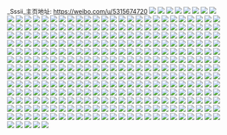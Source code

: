 _Sssii_主页地址: https://weibo.com/u/5315674720 
![](https://wx4.sinaimg.cn/mw2000/005NK1P2gy1h95uh4ikhxj31lm1oxhdt.jpg) 
![](https://wx4.sinaimg.cn/mw2000/005NK1P2gy1h95uhfdf68j32572fhe83.jpg) 
![](https://wx4.sinaimg.cn/mw2000/005NK1P2gy1h95uh36q53j32be2pgnpf.jpg) 
![](https://wx4.sinaimg.cn/mw2000/005NK1P2gy1h95v5pa34gj30qz0rynh1.jpg) 
![](https://wx4.sinaimg.cn/mw2000/005NK1P2gy1h95uhhypoij328q2znhdv.jpg) 
![](https://wx4.sinaimg.cn/mw2000/005NK1P2gy1h95uhgcqpej31rx1sbkjl.jpg) 
![](https://wx4.sinaimg.cn/mw2000/005NK1P2gy1h95ut9qi9ej327s2yex6q.jpg) 
![](https://wx4.sinaimg.cn/mw2000/005NK1P2gy1h95uh6dm6ij32512nw1kz.jpg) 
![](https://wx4.sinaimg.cn/mw2000/005NK1P2gy1h8jqzrfkd3j30u014011i.jpg) 
![](https://wx4.sinaimg.cn/mw2000/005NK1P2gy1h8jips1u3bj30u00uqqb2.jpg) 
![](https://wx4.sinaimg.cn/mw2000/005NK1P2gy1h8jr0y21thj30u0162tlp.jpg) 
![](https://wx4.sinaimg.cn/mw2000/005NK1P2gy1h8jipqk966j30u0140na8.jpg) 
![](https://wx4.sinaimg.cn/mw2000/005NK1P2gy1h8jipsprozj30u011itj5.jpg) 
![](https://wx4.sinaimg.cn/mw2000/005NK1P2gy1h8jir4ssozj30u012edq9.jpg) 
![](https://wx4.sinaimg.cn/mw2000/005NK1P2gy1h8jipu7rfvj30u00uy7az.jpg) 
![](https://wx4.sinaimg.cn/mw2000/005NK1P2gy1h83ipqhw89j30u012aqd4.jpg) 
![](https://wx4.sinaimg.cn/mw2000/005NK1P2gy1h83ips8bbsj30u0140tib.jpg) 
![](https://wx4.sinaimg.cn/mw2000/005NK1P2gy1h83ipsyjyej30u0129tf3.jpg) 
![](https://wx4.sinaimg.cn/mw2000/005NK1P2gy1h83ipqy45rj30u011qah6.jpg) 
![](https://wx4.sinaimg.cn/mw2000/005NK1P2gy1h83ipsl01cj30u00u0n43.jpg) 
![](https://wx4.sinaimg.cn/mw2000/005NK1P2gy1h83ippx3gqj30u0140gvo.jpg) 
![](https://wx4.sinaimg.cn/mw2000/005NK1P2gy1h83iptdcx0j30u00w8100.jpg) 
![](https://wx4.sinaimg.cn/mw2000/005NK1P2gy1h83iprksnmj30u011sn67.jpg) 
![](https://wx4.sinaimg.cn/mw2000/005NK1P2gy1h7tadu11n9j30u011sk0z.jpg) 
![](https://wx4.sinaimg.cn/mw2000/005NK1P2gy1h7tadvd0cvj30u012y7ar.jpg) 
![](https://wx4.sinaimg.cn/mw2000/005NK1P2gy1h7taduklb8j30u010ydot.jpg) 
![](https://wx4.sinaimg.cn/mw2000/005NK1P2gy1h7tadsbpnaj30u012aqbo.jpg) 
![](https://wx4.sinaimg.cn/mw2000/005NK1P2gy1h7tadtill1j30u00w1djn.jpg) 
![](https://wx4.sinaimg.cn/mw2000/005NK1P2gy1h7tadvugryj30u0128k0s.jpg) 
![](https://wx4.sinaimg.cn/mw2000/005NK1P2gy1h7tadt558bj30u0140n87.jpg) 
![](https://wx4.sinaimg.cn/mw2000/005NK1P2gy1h7fhxqjjmbj30u00wcwkl.jpg) 
![](https://wx4.sinaimg.cn/mw2000/005NK1P2gy1h7fhxl08l7j30u011jgnq.jpg) 
![](https://wx4.sinaimg.cn/mw2000/005NK1P2gy1h7fhxn0qlqj30u0113tas.jpg) 
![](https://wx4.sinaimg.cn/mw2000/005NK1P2gy1h7fhxr3c88j30u01gqwjm.jpg) 
![](https://wx4.sinaimg.cn/mw2000/005NK1P2gy1h7fi5pnd8ej30ub0u0tfv.jpg) 
![](https://wx4.sinaimg.cn/mw2000/005NK1P2gy1h7fi0ejebjj30u00u0q88.jpg) 
![](https://wx4.sinaimg.cn/mw2000/005NK1P2gy1h73un932sbj30u0140462.jpg) 
![](https://wx4.sinaimg.cn/mw2000/005NK1P2gy1h73un69epfj30u0141tbd.jpg) 
![](https://wx4.sinaimg.cn/mw2000/005NK1P2gy1h73un6vx6dj30u0140wlw.jpg) 
![](https://wx4.sinaimg.cn/mw2000/005NK1P2gy1h73un7grqzj30u00u0dnc.jpg) 
![](https://wx4.sinaimg.cn/mw2000/005NK1P2gy1h73un4x5g6j30u0140h20.jpg) 
![](https://wx4.sinaimg.cn/mw2000/005NK1P2gy1h73un5omdyj30u0140ag2.jpg) 
![](https://wx4.sinaimg.cn/mw2000/005NK1P2gy1h73un3ahxqj30u00y8wmr.jpg) 
![](https://wx4.sinaimg.cn/mw2000/005NK1P2gy1h6wjqv2ewej30uj0u0ta0.jpg) 
![](https://wx4.sinaimg.cn/mw2000/005NK1P2gy1h6wkto0mlqj30u00u0gr6.jpg) 
![](https://wx4.sinaimg.cn/mw2000/005NK1P2gy1h6uxedtab9j30u00uedih.jpg) 
![](https://wx4.sinaimg.cn/mw2000/005NK1P2gy1h6uxnrbg0sj30u00u07du.jpg) 
![](https://wx4.sinaimg.cn/mw2000/005NK1P2gy1h6uvwkeenzj30u00vk0uw.jpg) 
![](https://wx4.sinaimg.cn/mw2000/005NK1P2gy1h6uvwof41rj30u00u0dld.jpg) 
![](https://wx4.sinaimg.cn/mw2000/005NK1P2gy1h6uvwmuio8j30u00u0ahs.jpg) 
![](https://wx4.sinaimg.cn/mw2000/005NK1P2gy1h6uvwm7d9ij30u00x8gsi.jpg) 
![](https://wx4.sinaimg.cn/mw2000/005NK1P2gy1h6uvwnuwtfj30vm0u0ahp.jpg) 
![](https://wx4.sinaimg.cn/mw2000/005NK1P2gy1h6uvwlihr3j30u010ithx.jpg) 
![](https://wx4.sinaimg.cn/mw2000/005NK1P2gy1h6eg8mwokbj30u00u0wk7.jpg) 
![](https://wx4.sinaimg.cn/mw2000/005NK1P2gy1h6eg8l3nb9j30u0140ac7.jpg) 
![](https://wx4.sinaimg.cn/mw2000/005NK1P2gy1h6eg8h8j6jj30u011egr0.jpg) 
![](https://wx4.sinaimg.cn/mw2000/005NK1P2gy1h6eg935ajvj30u00u0t9i.jpg) 
![](https://wx4.sinaimg.cn/mw2000/005NK1P2gy1h6eg8kibetj30od0sggme.jpg) 
![](https://wx4.sinaimg.cn/mw2000/005NK1P2gy1h6eg8mcxjwj30u00u0dhc.jpg) 
![](https://wx4.sinaimg.cn/mw2000/005NK1P2gy1h6eg8ihtrhj30u014077b.jpg) 
![](https://wx4.sinaimg.cn/mw2000/005NK1P2gy1h6eg8jbdj0j30u013p0w8.jpg) 
![](https://wx4.sinaimg.cn/mw2000/005NK1P2gy1h6eg8hp0p8j30u01c9gn7.jpg) 
![](https://wx4.sinaimg.cn/mw2000/005NK1P2gy1h67it9l6cnj30m10m1776.jpg) 
![](https://wx4.sinaimg.cn/mw2000/005NK1P2gy1h5re8qw56qj30u00u0dls.jpg) 
![](https://wx4.sinaimg.cn/mw2000/005NK1P2gy1h5reb2v6jjj30u00u0q91.jpg) 
![](https://wx4.sinaimg.cn/mw2000/005NK1P2gy1h5re92abjqj30u00u044u.jpg) 
![](https://wx4.sinaimg.cn/mw2000/005NK1P2gy1h5re8lnovnj30u00uj7ai.jpg) 
![](https://wx4.sinaimg.cn/mw2000/005NK1P2gy1h5re8uu9y9j30uc0u0jy9.jpg) 
![](https://wx4.sinaimg.cn/mw2000/005NK1P2gy1h5re8sdwplj30u00u07be.jpg) 
![](https://wx4.sinaimg.cn/mw2000/005NK1P2gy1h5re8pkkhyj30u00u0tie.jpg) 
![](https://wx4.sinaimg.cn/mw2000/005NK1P2gy1h5reb1ao2rj30u00u0gpp.jpg) 
![](https://wx4.sinaimg.cn/mw2000/005NK1P2gy1h5nzrteolbj315q2271kx.jpg) 
![](https://wx4.sinaimg.cn/mw2000/005NK1P2gy1h5nzrak7u1j31jk2bdh4z.jpg) 
![](https://wx4.sinaimg.cn/mw2000/005NK1P2gy1h5nzyqi4wdj30u0190gxm.jpg) 
![](https://wx4.sinaimg.cn/mw2000/005NK1P2gy1h5nzrb5836j30g50lmgoc.jpg) 
![](https://wx4.sinaimg.cn/mw2000/005NK1P2gy1h5nzrcdd2sj30w014cwlr.jpg) 
![](https://wx4.sinaimg.cn/mw2000/005NK1P2gy1h5nzrbq0e4j30u0140qbt.jpg) 
![](https://wx4.sinaimg.cn/mw2000/005NK1P2gy1h5fegsau0qj31m11w5u0y.jpg) 
![](https://wx4.sinaimg.cn/mw2000/005NK1P2gy1h5fegv9mjyj328r1sbnpd.jpg) 
![](https://wx4.sinaimg.cn/mw2000/005NK1P2gy1h5fegt6cg3j3261261b29.jpg) 
![](https://wx4.sinaimg.cn/mw2000/005NK1P2gy1h5fegqe6xcj31sw2p7b29.jpg) 
![](https://wx4.sinaimg.cn/mw2000/005NK1P2gy1h5fehjtyp2j31u41pde81.jpg) 
![](https://wx4.sinaimg.cn/mw2000/005NK1P2gy1h5fegwczvzj316c1faqj0.jpg) 
![](https://wx4.sinaimg.cn/mw2000/005NK1P2gy1h5fehggldfj32652w5qv5.jpg) 
![](https://wx4.sinaimg.cn/mw2000/005NK1P2gy1h5fegy8v8kj32b1324u0x.jpg) 
![](https://wx4.sinaimg.cn/mw2000/005NK1P2gy1h5ffv9zae0j32c02c0e2f.jpg) 
![](https://wx4.sinaimg.cn/mw2000/005NK1P2gy1h5ffo8kabcj30u0140kan.jpg) 
![](https://wx4.sinaimg.cn/mw2000/005NK1P2gy1h543wa0w28j31sx1sx1kx.jpg) 
![](https://wx4.sinaimg.cn/mw2000/005NK1P2gy1h543w4taorj31b51g9ne0.jpg) 
![](https://wx4.sinaimg.cn/mw2000/005NK1P2gy1h543w15r5cj334033l7wj.jpg) 
![](https://wx4.sinaimg.cn/mw2000/005NK1P2gy1h543w6yh11j31z81z47wh.jpg) 
![](https://wx4.sinaimg.cn/mw2000/005NK1P2gy1h543w3qmnjj31ro1ro7wh.jpg) 
![](https://wx4.sinaimg.cn/mw2000/005NK1P2gy1h543wavkt2j30zk0zkwqg.jpg) 
![](https://wx4.sinaimg.cn/mw2000/005NK1P2gy1h543wd1ngbj31z41z4b29.jpg) 
![](https://wx4.sinaimg.cn/mw2000/005NK1P2gy1h422iiqv0zj31r41r4e81.jpg) 
![](https://wx4.sinaimg.cn/mw2000/005NK1P2gy1h422isxgimj328q2s8x6s.jpg) 
![](https://wx4.sinaimg.cn/mw2000/005NK1P2gy1h422ieivi2j32c033vqv6.jpg) 
![](https://wx4.sinaimg.cn/mw2000/005NK1P2gy1h422iand6gj30zk0ysqeu.jpg) 
![](https://wx4.sinaimg.cn/mw2000/005NK1P2gy1h422icp7imj31vv1pfqv5.jpg) 
![](https://wx4.sinaimg.cn/mw2000/005NK1P2gy1h422ikr0frj31s31rthdt.jpg) 
![](https://wx4.sinaimg.cn/mw2000/005NK1P2gy1h422ivd9lpj32c02w7kjm.jpg) 
![](https://wx4.sinaimg.cn/mw2000/005NK1P2gy1h422i9fpxej32c033vb2a.jpg) 
![](https://wx4.sinaimg.cn/mw2000/005NK1P2gy1h422vn5ekcj31910u07do.jpg) 
![](https://wx4.sinaimg.cn/mw2000/005NK1P2gy1h3v75ciiukj30u00u0jyo.jpg) 
![](https://wx4.sinaimg.cn/mw2000/005NK1P2gy1h3v75ahf8vj30u00u07b4.jpg) 
![](https://wx4.sinaimg.cn/mw2000/005NK1P2gy1h3v75dhygdj30u00u0447.jpg) 
![](https://wx4.sinaimg.cn/mw2000/005NK1P2gy1h3v75fa613j30u00u0jz7.jpg) 
![](https://wx4.sinaimg.cn/mw2000/005NK1P2gy1h3v75e26w2j30u00u07at.jpg) 
![](https://wx4.sinaimg.cn/mw2000/005NK1P2gy1h3v75cyz18j30u00u0agv.jpg) 
![](https://wx4.sinaimg.cn/mw2000/005NK1P2gy1h3v75bzl4wj30u00u0do9.jpg) 
![](https://wx4.sinaimg.cn/mw2000/005NK1P2gy1h3ku1kjhb7j32am2bg7wi.jpg) 
![](https://wx4.sinaimg.cn/mw2000/005NK1P2gy1h3ku1sgpofj31pv1pv4qp.jpg) 
![](https://wx4.sinaimg.cn/mw2000/005NK1P2gy1h3ku1p1flhj327j29ax6p.jpg) 
![](https://wx4.sinaimg.cn/mw2000/005NK1P2gy1h3ku1lnglbj31p21pu4qp.jpg) 
![](https://wx4.sinaimg.cn/mw2000/005NK1P2gy1h34npoaectj30zk0k5adh.jpg) 
![](https://wx4.sinaimg.cn/mw2000/005NK1P2gy1h34oj1wk6sj30vq0vqgtt.jpg) 
![](https://wx4.sinaimg.cn/mw2000/005NK1P2gy1h34nq2906qj31yb1y94qp.jpg) 
![](https://wx4.sinaimg.cn/mw2000/005NK1P2gy1h34nq095x5j32b129re83.jpg) 
![](https://wx4.sinaimg.cn/mw2000/005NK1P2gy1h34nq37eh7j30zj10k7gk.jpg) 
![](https://wx4.sinaimg.cn/mw2000/005NK1P2gy1h34npwggm6j32bm2aynpf.jpg) 
![](https://wx4.sinaimg.cn/mw2000/005NK1P2gy1h34oj2pmigj30u30u33z8.jpg) 
![](https://wx4.sinaimg.cn/mw2000/005NK1P2gy1h2js9eif3mj30wa0watmf.jpg) 
![](https://wx4.sinaimg.cn/mw2000/005NK1P2gy1h2js9rt1s4j31zm1whx6p.jpg) 
![](https://wx4.sinaimg.cn/mw2000/005NK1P2gy1h2js9sltduj30wi0winbe.jpg) 
![](https://wx4.sinaimg.cn/mw2000/005NK1P2gy1h2jsabytjqj30ug0uvgw8.jpg) 
![](https://wx4.sinaimg.cn/mw2000/005NK1P2gy1h2js9irezbj31ih1ft4m6.jpg) 
![](https://wx4.sinaimg.cn/mw2000/005NK1P2gy1h2js9nns73j30wh0xoqbi.jpg) 
![](https://wx4.sinaimg.cn/mw2000/005NK1P2gy1h2js9hnp6jj321i251e81.jpg) 
![](https://wx4.sinaimg.cn/mw2000/005NK1P2gy1h2jsbikimaj324m22hnpd.jpg) 
![](https://wx4.sinaimg.cn/mw2000/005NK1P2gy1h2js9mxnr2j329a282e82.jpg) 
![](https://wx4.sinaimg.cn/mw2000/005NK1P2gy1h2bm7fzwv7j30p72tanab.jpg) 
![](https://wx4.sinaimg.cn/mw2000/005NK1P2gy1h2bm7gnrdgj30u00u0jz2.jpg) 
![](https://wx4.sinaimg.cn/mw2000/005NK1P2gy1h2bmdkh55zj30w40u0agk.jpg) 
![](https://wx4.sinaimg.cn/mw2000/005NK1P2gy1h2bm7hbt84j30u00u0tg4.jpg) 
![](https://wx4.sinaimg.cn/mw2000/005NK1P2gy1h2bm7f38ezj30u00u0dpb.jpg) 
![](https://wx4.sinaimg.cn/mw2000/005NK1P2gy1h2bmctaxvsj30v30u00yb.jpg) 
![](https://wx4.sinaimg.cn/mw2000/005NK1P2gy1gz4vs00ctej30u032ce5p.jpg) 
![](https://wx4.sinaimg.cn/mw2000/005NK1P2gy1gz48m3r3ioj30ut0u0wkd.jpg) 
![](https://wx4.sinaimg.cn/mw2000/005NK1P2gy1gz48m22w3sj30u00wl13a.jpg) 
![](https://wx4.sinaimg.cn/mw2000/005NK1P2gy1gz48m0e71fj305i11ot9l.jpg) 
![](https://wx4.sinaimg.cn/mw2000/005NK1P2gy1gz0pjaa5mlj30u012bwp0.jpg) 
![](https://wx4.sinaimg.cn/mw2000/005NK1P2gy1gz0pfbjqcvj30u00u0k1c.jpg) 
![](https://wx4.sinaimg.cn/mw2000/005NK1P2gy1gz0loucip4j30u00ukdo5.jpg) 
![](https://wx4.sinaimg.cn/mw2000/005NK1P2gy1gz0loxp6uqj30u00zqgvp.jpg) 
![](https://wx4.sinaimg.cn/mw2000/005NK1P2gy1gz0lox3hvnj30u00u0qa5.jpg) 
![](https://wx4.sinaimg.cn/mw2000/005NK1P2gy1gz0lowkq6mj30u00ucaj9.jpg) 
![](https://wx4.sinaimg.cn/mw2000/005NK1P2gy1gz0lov54pbj30u00zp149.jpg) 
![](https://wx4.sinaimg.cn/mw2000/005NK1P2gy1gz0lovpknij30w70qwgrd.jpg) 
![](https://wx4.sinaimg.cn/mw2000/005NK1P2gy1gyfzje0q4cj31sc1scqv2.jpg) 
![](https://wx4.sinaimg.cn/mw2000/005NK1P2gy1gyc2vikiqvj32c02acqv6.jpg) 
![](https://wx4.sinaimg.cn/mw2000/005NK1P2gy1gyc2vjj0azj31rs1ymnpd.jpg) 
![](https://wx4.sinaimg.cn/mw2000/005NK1P2gy1gxyfbm3aijj30u01sx7it.jpg) 
![](https://wx4.sinaimg.cn/mw2000/005NK1P2gy1gxx3vzqlsaj30uj0u0wkm.jpg) 
![](https://wx4.sinaimg.cn/mw2000/005NK1P2gy1gxx3vx4870j31400u0grx.jpg) 
![](https://wx4.sinaimg.cn/mw2000/005NK1P2gy1gxx3vxywc4j30u00ucte0.jpg) 
![](https://wx4.sinaimg.cn/mw2000/005NK1P2gy1gxx3w0ml84j30u010m7a5.jpg) 
![](https://wx4.sinaimg.cn/mw2000/005NK1P2gy1gxx3vys3fgj30u00xfn3t.jpg) 
![](https://wx4.sinaimg.cn/mw2000/005NK1P2gy1gxx3w1xljij30u011ewku.jpg) 
![](https://wx4.sinaimg.cn/mw2000/005NK1P2gy1gxx3w1cj0kj30u00xktd8.jpg) 
![](https://wx4.sinaimg.cn/mw2000/005NK1P2gy1gxx3vv7dz3j30u00yjgsg.jpg) 
![](https://wx4.sinaimg.cn/mw2000/005NK1P2gy1gxx3vw8g0uj30u00xbwkg.jpg) 
![](https://wx4.sinaimg.cn/mw2000/005NK1P2gy1gx7qkvybtgj30u00u0tc1.jpg) 
![](https://wx4.sinaimg.cn/mw2000/005NK1P2gy1gx7qks83hxj30y80u0qgk.jpg) 
![](https://wx4.sinaimg.cn/mw2000/005NK1P2gy1gx7qku6sthj30u60u0133.jpg) 
![](https://wx4.sinaimg.cn/mw2000/005NK1P2gy1gx7qktelf3j30u00u0n3n.jpg) 
![](https://wx4.sinaimg.cn/mw2000/005NK1P2gy1gx7qksp7w6j30u00u043u.jpg) 
![](https://wx4.sinaimg.cn/mw2000/005NK1P2gy1gx7qkvfv8oj30u00u0tmu.jpg) 
![](https://wx4.sinaimg.cn/mw2000/005NK1P2gy1gx7qurblo0j30u00u0tjf.jpg) 
![](https://wx4.sinaimg.cn/mw2000/005NK1P2gy1gx7qkupyqdj30u00u044c.jpg) 
![](https://wx4.sinaimg.cn/mw2000/005NK1P2gy1gx7qkrfqgsj30u00u07aa.jpg) 
![](https://wx4.sinaimg.cn/mw2000/005NK1P2gy1gvtiw69ll2j30u01f3n3z.jpg) 
![](https://wx4.sinaimg.cn/mw2000/005NK1P2gy1gvg21bozk3j60u00u0wky02.jpg) 
![](https://wx4.sinaimg.cn/mw2000/005NK1P2gy1gvg21cjn03j60u00u0gre02.jpg) 
![](https://wx4.sinaimg.cn/mw2000/005NK1P2gy1gvg21c7c4uj60u00u00zg02.jpg) 
![](https://wx4.sinaimg.cn/mw2000/005NK1P2gy1gvg21d0o86j60u0111aix02.jpg) 
![](https://wx4.sinaimg.cn/mw2000/005NK1P2gy1gvg21j90n7j60u10u0n5o02.jpg) 
![](https://wx4.sinaimg.cn/mw2000/005NK1P2gy1gvg21dg18tj60u00unn4902.jpg) 
![](https://wx4.sinaimg.cn/mw2000/005NK1P2gy1gvg21ehownj60u00u0tfu02.jpg) 
![](https://wx4.sinaimg.cn/mw2000/005NK1P2gy1gvg21ewvk4j60u80u0gs002.jpg) 
![](https://wx4.sinaimg.cn/mw2000/005NK1P2gy1gvg21hs41qj60u00zq0zb02.jpg) 
![](https://wx4.sinaimg.cn/mw2000/005NK1P2gy1gvg21i9ywwj60vf0u07ew02.jpg) 
![](https://wx4.sinaimg.cn/mw2000/005NK1P2gy1gvg21b94tjj60v80u07am02.jpg) 
![](https://wx4.sinaimg.cn/mw2000/005NK1P2gy1gvg21is56ij60u00ujq7y02.jpg) 
![](https://wx4.sinaimg.cn/mw2000/005NK1P2gy1gvg21gujadj60u10u0k0x02.jpg) 
![](https://wx4.sinaimg.cn/mw2000/005NK1P2gy1gvg21hd81zj60u00u047802.jpg) 
![](https://wx4.sinaimg.cn/mw2000/005NK1P2gy1gvg21gc21ij60u00u0dnv02.jpg) 
![](https://wx4.sinaimg.cn/mw2000/005NK1P2gy1gv6ypxvydpj60u00u0n4h02.jpg) 
![](https://wx4.sinaimg.cn/mw2000/005NK1P2gy1gv6ypv1umwj60u00u0gs002.jpg) 
![](https://wx4.sinaimg.cn/mw2000/005NK1P2gy1gv6ypx9apbj60u00u041s02.jpg) 
![](https://wx4.sinaimg.cn/mw2000/005NK1P2gy1gv6ypu7xivj60u00u3q9q02.jpg) 
![](https://wx4.sinaimg.cn/mw2000/005NK1P2gy1guvlogi6hyj60k40j30ts02.jpg) 
![](https://wx4.sinaimg.cn/mw2000/005NK1P2gy1gu5kyf18x5j60u00u07ai02.jpg) 
![](https://wx4.sinaimg.cn/mw2000/005NK1P2gy1gu5kygb5qhj60ur0u0q7k02.jpg) 
![](https://wx4.sinaimg.cn/mw2000/005NK1P2gy1gu5kycj9ioj60u00u0n1m02.jpg) 
![](https://wx4.sinaimg.cn/mw2000/005NK1P2gy1gu5kzgo5cqj60u00u4jy402.jpg) 
![](https://wx4.sinaimg.cn/mw2000/005NK1P2gy1gu5kyejny0j60u00u0dke02.jpg) 
![](https://wx4.sinaimg.cn/mw2000/005NK1P2gy1gu5kydh6onj60u00u0q7002.jpg) 
![](https://wx4.sinaimg.cn/mw2000/005NK1P2gy1gu5kyfovadj60u00u0q8302.jpg) 
![](https://wx4.sinaimg.cn/mw2000/005NK1P2gy1gu5kyd22otj60u00u00xl02.jpg) 
![](https://wx4.sinaimg.cn/mw2000/005NK1P2gy1gu5kydybbxj60u00u0gpz02.jpg) 
![](https://wx4.sinaimg.cn/mw2000/005NK1P2gy1gtz2wchw60j60u00uateb02.jpg) 
![](https://wx4.sinaimg.cn/mw2000/005NK1P2gy1gtz2wdabn7j60u00u0zp902.jpg) 
![](https://wx4.sinaimg.cn/mw2000/005NK1P2gy1gtvpfiojxxj62c02c0qv702.jpg) 
![](https://wx4.sinaimg.cn/mw2000/005NK1P2gy1gtvpe65davj628t2akkjm02.jpg) 
![](https://wx4.sinaimg.cn/mw2000/005NK1P2gy1gtvpfmvil2j62c02c04qq02.jpg) 
![](https://wx4.sinaimg.cn/mw2000/005NK1P2gy1gtvpe81flfj625t25tkjl02.jpg) 
![](https://wx4.sinaimg.cn/mw2000/005NK1P2gy1gtvpi82ve9j60tu0tutms02.jpg) 
![](https://wx4.sinaimg.cn/mw2000/005NK1P2gy1gtvpfpx1yqj628e2981kz02.jpg) 
![](https://wx4.sinaimg.cn/mw2000/005NK1P2gy1gtvpdy3o5lj62c02c0kjn02.jpg) 
![](https://wx4.sinaimg.cn/mw2000/005NK1P2gy1gtvpfvmiv4j62c02c0x6q02.jpg) 
![](https://wx4.sinaimg.cn/mw2000/005NK1P2gy1gtvpfyci0kj62c02c0x6q02.jpg) 
![](https://wx4.sinaimg.cn/mw2000/005NK1P2gy1gtvpft2x3yj62c02c0qv602.jpg) 
![](https://wx4.sinaimg.cn/mw2000/005NK1P2gy1gtvpe1dgy5j626w26u7wi02.jpg) 
![](https://wx4.sinaimg.cn/mw2000/005NK1P2gy1gtay4q9an9j30u00vcwjf.jpg) 
![](https://wx4.sinaimg.cn/mw2000/005NK1P2gy1gtay4slv21j30u0126156.jpg) 
![](https://wx4.sinaimg.cn/mw2000/005NK1P2gy1gtay4re36yj30u011dwo1.jpg) 
![](https://wx4.sinaimg.cn/mw2000/005NK1P2gy1gtay4pjc9qj30v70u0dpc.jpg) 
![](https://wx4.sinaimg.cn/mw2000/005NK1P2gy1gtay65o07jj30u00u00yh.jpg) 
![](https://wx4.sinaimg.cn/mw2000/005NK1P2gy1gtay4tqey0j30u00v3woe.jpg) 
![](https://wx4.sinaimg.cn/mw2000/005NK1P2gy1gtay4t4kr9j30u00u0jzc.jpg) 
![](https://wx4.sinaimg.cn/mw2000/005NK1P2gy1gtay4rwfdmj30u00ub7fi.jpg) 
![](https://wx4.sinaimg.cn/mw2000/005NK1P2gy1gtz2uf9k8mj60ya0u0n3y02.jpg) 
![](https://wx4.sinaimg.cn/mw2000/005NK1P2gy1gsb2id7z2jj30u00u0dqo.jpg) 
![](https://wx4.sinaimg.cn/mw2000/005NK1P2gy1gsb2iesa88j30u00u0n83.jpg) 
![](https://wx4.sinaimg.cn/mw2000/005NK1P2gy1gsb2idukfij30u00u0tcd.jpg) 
![](https://wx4.sinaimg.cn/mw2000/005NK1P2gy1gsb2ifl1jvj30u01da4aj.jpg) 
![](https://wx4.sinaimg.cn/mw2000/005NK1P2gy1gs4r9fivioj31sb1ove81.jpg) 
![](https://wx4.sinaimg.cn/mw2000/005NK1P2gy1gs4r8tpra9j31w01eqx6r.jpg) 
![](https://wx4.sinaimg.cn/mw2000/005NK1P2gy1gs4r8webaoj32c028f7wh.jpg) 
![](https://wx4.sinaimg.cn/mw2000/005NK1P2gy1gs4r90192vj33402byqv8.jpg) 
![](https://wx4.sinaimg.cn/mw2000/005NK1P2gy1gs4r8xjml7j30rs1za1i7.jpg) 
![](https://wx4.sinaimg.cn/mw2000/005NK1P2gy1gs4r8urenwj60rs1ccnpd02.jpg) 
![](https://wx4.sinaimg.cn/mw2000/005NK1P2ly1gs2r3sa0rxj30u00vgq7y.jpg) 
![](https://wx4.sinaimg.cn/mw2000/005NK1P2ly1gs2r40w1imj30u00u045r.jpg) 
![](https://wx4.sinaimg.cn/mw2000/005NK1P2ly1gs2r3tksupj30u00uqwkq.jpg) 
![](https://wx4.sinaimg.cn/mw2000/005NK1P2ly1gs2r43ddtmj30u00u0tgl.jpg) 
![](https://wx4.sinaimg.cn/mw2000/005NK1P2ly1gs2r3zqvufj30u00u0k09.jpg) 
![](https://wx4.sinaimg.cn/mw2000/005NK1P2ly1gs2r6nu7pej30u00u046o.jpg) 
![](https://wx4.sinaimg.cn/mw2000/005NK1P2ly1gs2r42frpbj30u00u0thy.jpg) 
![](https://wx4.sinaimg.cn/mw2000/005NK1P2ly1gs2r3vjqmmj30u00u0qfz.jpg) 
![](https://wx4.sinaimg.cn/mw2000/005NK1P2gy1grzojgg2a5j30u00u0tjy.jpg) 
![](https://wx4.sinaimg.cn/mw2000/005NK1P2gy1grzojfev5mj30v60u0k35.jpg) 
![](https://wx4.sinaimg.cn/mw2000/005NK1P2gy1grzojevzk9j30u00ucdqi.jpg) 
![](https://wx4.sinaimg.cn/mw2000/005NK1P2gy1grzojfyetrj30ml0o7n22.jpg) 
![](https://wx4.sinaimg.cn/mw2000/005NK1P2gy1grhyr3cwm1j30u01067gq.jpg) 
![](https://wx4.sinaimg.cn/mw2000/005NK1P2gy1grhyr2k6kfj30u012mn9u.jpg) 
![](https://wx4.sinaimg.cn/mw2000/005NK1P2gy1grhyr3xiocj30u00u0ahf.jpg) 
![](https://wx4.sinaimg.cn/mw2000/005NK1P2gy1grhyrurkgzj30tu0tugwq.jpg) 
![](https://wx4.sinaimg.cn/mw2000/005NK1P2gy1gu6tpfxbtej60u01454ad02.jpg) 
![](https://wx4.sinaimg.cn/mw2000/005NK1P2gy1grb5z3db8zj30u00ypws4.jpg) 
![](https://wx4.sinaimg.cn/mw2000/005NK1P2gy1grb5z1b1y5j30u0118ail.jpg) 
![](https://wx4.sinaimg.cn/mw2000/005NK1P2gy1grb5z0gic0j30u0168jzz.jpg) 
![](https://wx4.sinaimg.cn/mw2000/005NK1P2gy1grb5z46brmj30u012j127.jpg) 
![](https://wx4.sinaimg.cn/mw2000/005NK1P2gy1gr6fo4y4wlj31400u0dne.jpg) 
![](https://wx4.sinaimg.cn/mw2000/005NK1P2gy1gr33z3ag8sj30u00yetlb.jpg) 
![](https://wx4.sinaimg.cn/mw2000/005NK1P2gy1gqya9n621pj30u00z0dob.jpg) 
![](https://wx4.sinaimg.cn/mw2000/005NK1P2gy1gqya9nptv4j30u00xeqar.jpg) 
![](https://wx4.sinaimg.cn/mw2000/005NK1P2gy1gqya9onhgtj30u0140n2k.jpg) 
![](https://wx4.sinaimg.cn/mw2000/005NK1P2gy1gqyailox1pj30u00u0103.jpg) 
![](https://wx4.sinaimg.cn/mw2000/005NK1P2gy1gqya9q9k27j60u011nn5h02.jpg) 
![](https://wx4.sinaimg.cn/mw2000/005NK1P2gy1gqya9p7r46j30yx0u0tkh.jpg) 
![](https://wx4.sinaimg.cn/mw2000/005NK1P2gy1gqyalqt43uj30u01gpal6.jpg) 
![](https://wx4.sinaimg.cn/mw2000/005NK1P2gy1gq9qewng0gj30u00u0thh.jpg) 
![](https://wx4.sinaimg.cn/mw2000/005NK1P2gy1gq9qetwh9kj30u010sk61.jpg) 
![](https://wx4.sinaimg.cn/mw2000/005NK1P2gy1gq9qeuuxr8j30u00u0akx.jpg) 
![](https://wx4.sinaimg.cn/mw2000/005NK1P2gy1gq9qf2o9zxj30u00u049z.jpg) 
![](https://wx4.sinaimg.cn/mw2000/005NK1P2gy1gq9qf01nz2j30u01ac7iv.jpg) 
![](https://wx4.sinaimg.cn/mw2000/005NK1P2gy1gq9qevowz9j30u012vwsh.jpg) 
![](https://wx4.sinaimg.cn/mw2000/005NK1P2gy1gq9qf1gva8j30u012tk95.jpg) 
![](https://wx4.sinaimg.cn/mw2000/005NK1P2gy1gq9qez2zwmj30u00u0gt4.jpg) 
![](https://wx4.sinaimg.cn/mw2000/005NK1P2gy1gq9qexlg8lj30u00u07f6.jpg) 
![](https://wx4.sinaimg.cn/mw2000/005NK1P2gy1gq9qeydqnmj30u60u0wqt.jpg) 
![](https://wx4.sinaimg.cn/mw2000/005NK1P2gy1gq4id6srmcj30u00zzka1.jpg) 
![](https://wx4.sinaimg.cn/mw2000/005NK1P2gy1gq4idezhs9j30zd0u0kae.jpg) 
![](https://wx4.sinaimg.cn/mw2000/005NK1P2gy1gq4id910r5j30u0140gx4.jpg) 
![](https://wx4.sinaimg.cn/mw2000/005NK1P2gy1gq4id7zilkj30vf0u049g.jpg) 
![](https://wx4.sinaimg.cn/mw2000/005NK1P2gy1gq4id4wzurj30u00u0gvv.jpg) 
![](https://wx4.sinaimg.cn/mw2000/005NK1P2gy1gq4idbsa16j30u0140dsh.jpg) 
![](https://wx4.sinaimg.cn/mw2000/005NK1P2gy1gq4ida98iwj31400u07ik.jpg) 
![](https://wx4.sinaimg.cn/mw2000/005NK1P2gy1gq4idih8gaj30yq0u0qlf.jpg) 
![](https://wx4.sinaimg.cn/mw2000/005NK1P2gy1gq4idgqo7xj30u0140njf.jpg) 
![](https://wx4.sinaimg.cn/mw2000/005NK1P2gy1gpvuwa3u75j30u00u8jwr.jpg) 
![](https://wx4.sinaimg.cn/mw2000/005NK1P2gy1gpvuw7heeij30u00u0thb.jpg) 
![](https://wx4.sinaimg.cn/mw2000/005NK1P2gy1gpvuwbqewqj30u00u0wix.jpg) 
![](https://wx4.sinaimg.cn/mw2000/005NK1P2gy1gpvuwdjl3gj30u00u0tgn.jpg) 
![](https://wx4.sinaimg.cn/mw2000/005NK1P2gy1gpvuw9cu6nj31400u017b.jpg) 
![](https://wx4.sinaimg.cn/mw2000/005NK1P2gy1gpvuwf3zryj30u00u07cw.jpg) 
![](https://wx4.sinaimg.cn/mw2000/005NK1P2gy1gpvuwfztj4j30u00u0q9d.jpg) 
![](https://wx4.sinaimg.cn/mw2000/005NK1P2gy1gpqco3bs28j30u012fqan.jpg) 
![](https://wx4.sinaimg.cn/mw2000/005NK1P2gy1gpqco4frc8j30u0133dnt.jpg) 
![](https://wx4.sinaimg.cn/mw2000/005NK1P2gy1gpqco3wdolj30u012hdnx.jpg) 
![](https://wx4.sinaimg.cn/mw2000/005NK1P2gy1gpqco4wqoaj30u01407as.jpg) 
![](https://wx4.sinaimg.cn/mw2000/005NK1P2gy1gpqcpvxeorj30uf0u07bd.jpg) 
![](https://wx4.sinaimg.cn/mw2000/005NK1P2gy1gpjg116u2fj30u0140qem.jpg) 
![](https://wx4.sinaimg.cn/mw2000/005NK1P2gy1gpj7t8qff8j30u0140wpj.jpg) 
![](https://wx4.sinaimg.cn/mw2000/005NK1P2gy1gpj7cyjq8lj30u013sdqi.jpg) 
![](https://wx4.sinaimg.cn/mw2000/005NK1P2gy1gpdkao264ej30u00uctij.jpg) 
![](https://wx4.sinaimg.cn/mw2000/005NK1P2gy1gpdkap088kj30u00u0gsm.jpg) 
![](https://wx4.sinaimg.cn/mw2000/005NK1P2gy1gpdkaommbfj30u0149qbk.jpg) 
![](https://wx4.sinaimg.cn/mw2000/005NK1P2gy1gpdkamxqpdj30u00uaqe7.jpg) 
![](https://wx4.sinaimg.cn/mw2000/005NK1P2gy1gpdkalpcttj30u00u0drv.jpg) 
![](https://wx4.sinaimg.cn/mw2000/005NK1P2gy1gpdkam8gphj30u012e12m.jpg) 
![](https://wx4.sinaimg.cn/mw2000/005NK1P2gy1gpdkaspmzfj30u00u0akq.jpg) 
![](https://wx4.sinaimg.cn/mw2000/005NK1P2gy1gpdkmgce16j30u00u07fu.jpg) 
![](https://wx4.sinaimg.cn/mw2000/005NK1P2ly1gp5ne4bcebj30u00u0tjh.jpg) 
![](https://wx4.sinaimg.cn/mw2000/005NK1P2ly1gp5ne3ojmwj30u0140dqt.jpg) 
![](https://wx4.sinaimg.cn/mw2000/005NK1P2ly1gp5ne4qrovj30ub0u07b0.jpg) 
![](https://wx4.sinaimg.cn/mw2000/005NK1P2ly1gp5ne58kiij30u00u0jyb.jpg) 
![](https://wx4.sinaimg.cn/mw2000/005NK1P2ly1gp5ne5prvuj30u00u0134.jpg) 
![](https://wx4.sinaimg.cn/mw2000/005NK1P2ly1gp5ne6ecw0j30u00z2488.jpg) 
![](https://wx4.sinaimg.cn/mw2000/005NK1P2ly1gp5ne6yvrwj30u00u0dr5.jpg) 
![](https://wx4.sinaimg.cn/mw2000/005NK1P2ly1gp5ne79uyjj30u00u00yw.jpg) 
![](https://wx4.sinaimg.cn/mw2000/005NK1P2ly1gp5ne7xqbyj30u013jtkj.jpg) 
![](https://wx4.sinaimg.cn/mw2000/005NK1P2ly1gp1yzus6zrj30u00vgdls.jpg) 
![](https://wx4.sinaimg.cn/mw2000/005NK1P2ly1gp1z61byk4j30ty0zs7ag.jpg) 
![](https://wx4.sinaimg.cn/mw2000/005NK1P2ly1gp1z3mupmvj30u00u37a4.jpg) 
![](https://wx4.sinaimg.cn/mw2000/005NK1P2ly1gp1yzwom3aj30u00xpq8l.jpg) 
![](https://wx4.sinaimg.cn/mw2000/005NK1P2ly1gou023iddlj30u013tq8q.jpg) 
![](https://wx4.sinaimg.cn/mw2000/005NK1P2ly1gofxn1i8gzj30u01fjdpk.jpg) 
![](https://wx4.sinaimg.cn/mw2000/005NK1P2ly1gofxn251tjj30u01hcakd.jpg) 
![](https://wx4.sinaimg.cn/mw2000/005NK1P2ly1gofxn2t618j30u01g3480.jpg) 
![](https://wx4.sinaimg.cn/mw2000/005NK1P2ly1gofxn15sufj30u01hc13l.jpg) 
![](https://wx4.sinaimg.cn/mw2000/005NK1P2ly1gnwknkt44tj30u00uw79h.jpg) 
![](https://wx4.sinaimg.cn/mw2000/005NK1P2ly1gnwknleu0nj30u00w4q89.jpg) 
![](https://wx4.sinaimg.cn/mw2000/005NK1P2ly1gnwknke8u6j30u00x60xo.jpg) 
![](https://wx4.sinaimg.cn/mw2000/005NK1P2ly1gnwknlxdquj30u00y6grx.jpg) 
![](https://wx4.sinaimg.cn/mw2000/005NK1P2ly1ghnwvg0ol9j30v9156tdx.jpg) 
![](https://wx4.sinaimg.cn/mw2000/005NK1P2ly1gcmfh84o1dj31o01xahdt.jpg) 
![](https://wx4.sinaimg.cn/mw2000/005NK1P2ly1gcmfj53hb5j31o0213qv5.jpg) 
![](https://wx4.sinaimg.cn/mw2000/005NK1P2ly1gcmfilv529j30u01381kx.jpg) 
![](https://wx4.sinaimg.cn/mw2000/005NK1P2ly1gbts0kmgrtj31o01o0kad.jpg) 
![](https://wx4.sinaimg.cn/mw2000/005NK1P2ly1gbts0l5gjwj31ms1nch0h.jpg) 
![](https://wx4.sinaimg.cn/mw2000/005NK1P2ly1gakimdr8u4j32az23fhdu.jpg) 
![](https://wx4.sinaimg.cn/mw2000/005NK1P2ly1gakimfcvjlj30y40tye81.jpg) 
![](https://wx4.sinaimg.cn/mw2000/005NK1P2ly1gakimpeaozj322323zqv5.jpg) 
![](https://wx4.sinaimg.cn/mw2000/005NK1P2ly1gakimh6fljj326c21du0x.jpg) 
![](https://wx4.sinaimg.cn/mw2000/005NK1P2ly1gakimauvlbj32c02a5hdu.jpg) 
![](https://wx4.sinaimg.cn/mw2000/005NK1P2ly1gakiv27ajkj327u22x4qq.jpg) 
